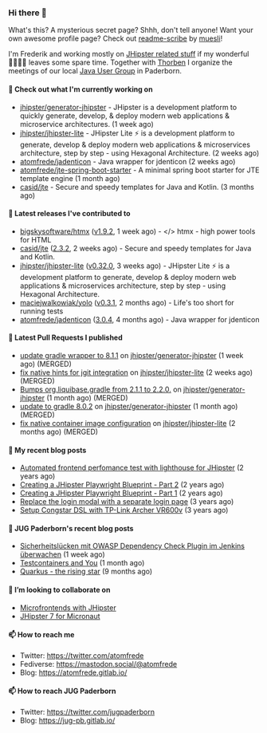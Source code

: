 ### Hi there 👋

What's this? A mysterious secret page? Shhh, don't tell anyone!
Want your own awesome profile page? Check out [readme-scribe](https://github.com/muesli/readme-scribe) by [muesli](https://github.com/muesli)!

I'm Frederik and working mostly on [JHipster related stuff](https://github.com/jhipster/) if my wonderful 👨‍👩‍👧‍👦 leaves some spare time.
Together with [Thorben](https://github.com/thjanssen) I organize the meetings of our local [Java User Group](https://github.com/jugpaderborn) in Paderborn.

#### 👷 Check out what I'm currently working on

- [jhipster/generator-jhipster](https://github.com/jhipster/generator-jhipster) - JHipster is a development platform to quickly generate, develop, &amp; deploy modern web applications &amp; microservice architectures. (1 week ago)
- [jhipster/jhipster-lite](https://github.com/jhipster/jhipster-lite) - JHipster Lite ⚡ is a development platform to generate, develop &amp; deploy modern web applications &amp; microservices architecture, step by step - using Hexagonal Architecture. (2 weeks ago)
- [atomfrede/jadenticon](https://github.com/atomfrede/jadenticon) - Java wrapper for jdenticon (2 weeks ago)
- [atomfrede/jte-spring-boot-starter](https://github.com/atomfrede/jte-spring-boot-starter) - A minimal spring boot starter for JTE template engine (1 month ago)
- [casid/jte](https://github.com/casid/jte) - Secure and speedy templates for Java and Kotlin. (3 months ago)

#### 🔭 Latest releases I've contributed to

- [bigskysoftware/htmx](https://github.com/bigskysoftware/htmx) ([v1.9.2](https://github.com/bigskysoftware/htmx/releases/tag/v1.9.2), 1 week ago) - &lt;/&gt; htmx - high power tools for HTML
- [casid/jte](https://github.com/casid/jte) ([2.3.2](https://github.com/casid/jte/releases/tag/2.3.2), 2 weeks ago) - Secure and speedy templates for Java and Kotlin.
- [jhipster/jhipster-lite](https://github.com/jhipster/jhipster-lite) ([v0.32.0](https://github.com/jhipster/jhipster-lite/releases/tag/v0.32.0), 3 weeks ago) - JHipster Lite ⚡ is a development platform to generate, develop &amp; deploy modern web applications &amp; microservices architecture, step by step - using Hexagonal Architecture.
- [maciejwalkowiak/yolo](https://github.com/maciejwalkowiak/yolo) ([v0.3.1](https://github.com/maciejwalkowiak/yolo/releases/tag/v0.3.1), 2 months ago) - Life&#39;s too short for running tests
- [atomfrede/jadenticon](https://github.com/atomfrede/jadenticon) ([3.0.4](https://github.com/atomfrede/jadenticon/releases/tag/3.0.4), 4 months ago) - Java wrapper for jdenticon

#### 🔨 Latest Pull Requests I published

- [update gradle wrapper to 8.1.1](https://github.com/jhipster/generator-jhipster/pull/22025) on [jhipster/generator-jhipster](https://github.com/jhipster/generator-jhipster) (1 week ago) (MERGED)
- [fix native hints for jgit integration](https://github.com/jhipster/jhipster-lite/pull/6105) on [jhipster/jhipster-lite](https://github.com/jhipster/jhipster-lite) (2 weeks ago) (MERGED)
- [Bumps org.liquibase.gradle from 2.1.1 to 2.2.0.](https://github.com/jhipster/generator-jhipster/pull/21749) on [jhipster/generator-jhipster](https://github.com/jhipster/generator-jhipster) (1 month ago) (MERGED)
- [update to gradle 8.0.2](https://github.com/jhipster/generator-jhipster/pull/21747) on [jhipster/generator-jhipster](https://github.com/jhipster/generator-jhipster) (1 month ago) (MERGED)
- [fix native container image configuration](https://github.com/jhipster/jhipster-lite/pull/5544) on [jhipster/jhipster-lite](https://github.com/jhipster/jhipster-lite) (2 months ago) (MERGED)

#### 📜 My recent blog posts

- [Automated frontend perfomance test with lighthouse for JHipster](https://atomfrede.gitlab.io/2021/04/automated-frontend-perfomance-test-with-lighthouse-for-jhipster/) (2 years ago)
- [Creating a JHipster Playwright Blueprint - Part 2](https://atomfrede.gitlab.io/2021/03/creating-a-jhipster-playwright-blueprint-part-2/) (2 years ago)
- [Creating a JHipster Playwright Blueprint - Part 1](https://atomfrede.gitlab.io/2021/03/creating-a-jhipster-playwright-blueprint-part-1/) (2 years ago)
- [Replace the login modal with a separate login page](https://atomfrede.gitlab.io/2019/11/replace-the-login-modal-with-a-separate-login-page/) (3 years ago)
- [Setup Congstar DSL with TP-Link Archer VR600v](https://atomfrede.gitlab.io/2019/08/setup-congstar-dsl-with-tp-link-archer-vr600v/) (3 years ago)

#### 📜 JUG Paderborn's recent blog posts

- [Sicherheitslücken mit OWASP Dependency Check Plugin im Jenkins überwachen](https://jug-pb.gitlab.io/blog/2023/owasp.html) (1 week ago)
- [Testcontainers and You](https://jug-pb.gitlab.io/blog/2023/testcontainers-and-you.html) (1 month ago)
- [Quarkus - the rising star](https://jug-pb.gitlab.io/blog/2022/quarkus-rising-star.html) (9 months ago)

#### 👯 I’m looking to collaborate on

- [Microfrontends with JHipster](https://github.com/jhipster/generator-jhipster/issues/10189)
- [JHipster 7 for Micronaut](https://github.com/jhipster/generator-jhipster-micronaut/issues/250)

#### 📫 How to reach me

- Twitter: https://twitter.com/atomfrede
- Fediverse: https://mastodon.social/@atomfrede
- Blog: https://atomfrede.gitlab.io/

#### 📫 How to reach JUG Paderborn

- Twitter: https://twitter.com/jugpaderborn
- Blog: https://jug-pb.gitlab.io/
